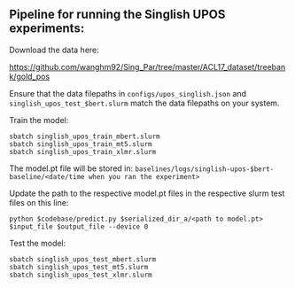 ## Pipeline for running the Singlish UPOS experiments:

Download the data here:

https://github.com/wanghm92/Sing_Par/tree/master/ACL17_dataset/treebank/gold_pos

Ensure that the data filepaths in `configs/upos_singlish.json` and `singlish_upos_test_$bert.slurm` match the data filepaths on your system.

Train the model:

```
sbatch singlish_upos_train_mbert.slurm
sbatch singlish_upos_train_mt5.slurm
sbatch singlish_upos_train_xlmr.slurm
```
The model.pt file will be stored in: 
`baselines/logs/singlish-upos-$bert-baseline/<date/time when you ran the experiment>`

Update the path to the respective model.pt files in the respective slurm test files on this line:

```
python $codebase/predict.py $serialized_dir_a/<path to model.pt> $input_file $output_file --device 0 
```
Test the model:

```
sbatch singlish_upos_test_mbert.slurm
sbatch singlish_upos_test_mt5.slurm
sbatch singlish_upos_test_xlmr.slurm
```
